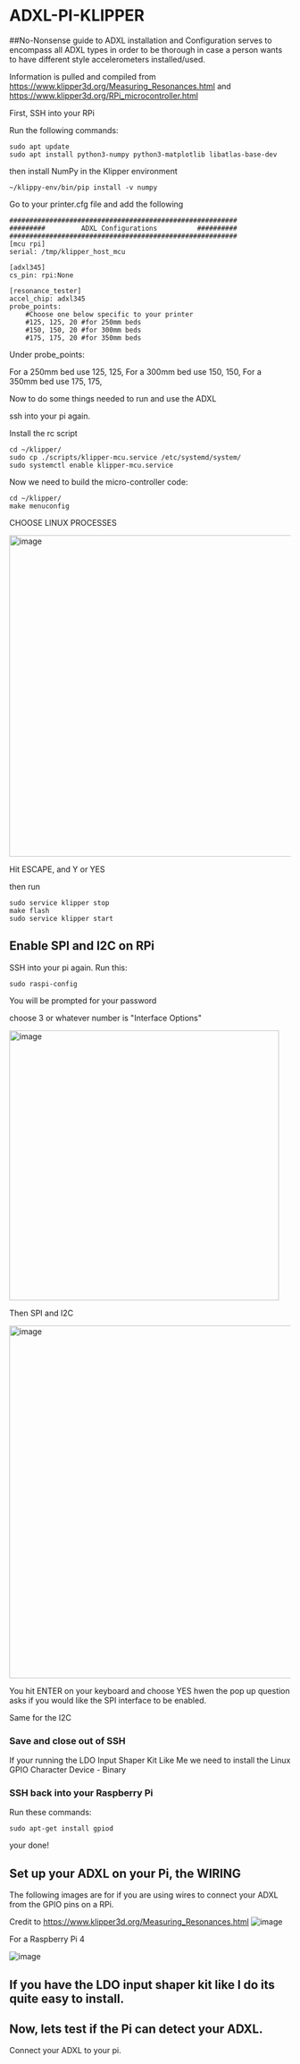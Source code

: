 # ADXL-PI-KLIPPER
##No-Nonsense guide to ADXL installation and Configuration serves to encompass all ADXL types in order to be thorough in case a person wants to have different style accelerometers installed/used.

Information is pulled and compiled from https://www.klipper3d.org/Measuring_Resonances.html and https://www.klipper3d.org/RPi_microcontroller.html

First, SSH into your RPi

Run the following commands:




```
sudo apt update
sudo apt install python3-numpy python3-matplotlib libatlas-base-dev
```

then install NumPy in the Klipper environment

```
~/klippy-env/bin/pip install -v numpy
```

Go to your printer.cfg file and add the following

```
#########################################################
#########         ADXL Configurations          ##########
#########################################################
[mcu rpi]
serial: /tmp/klipper_host_mcu

[adxl345]
cs_pin: rpi:None

[resonance_tester]
accel_chip: adxl345
probe_points:
    #Choose one below specific to your printer
    #125, 125, 20 #for 250mm beds
    #150, 150, 20 #for 300mm beds
    #175, 175, 20 #for 350mm beds
```

Under probe_points:

For a 250mm bed use 125, 125,
For a 300mm bed use 150, 150,
For a 350mm bed use 175, 175,

Now to do some things needed to run and use the ADXL

ssh into your pi again.

Install the rc script

```
cd ~/klipper/
sudo cp ./scripts/klipper-mcu.service /etc/systemd/system/
sudo systemctl enable klipper-mcu.service
```

Now we need to build the micro-controller code:

```
cd ~/klipper/
make menuconfig
```

CHOOSE LINUX PROCESSES

<img width="575" alt="image" src="https://github.com/TheVoronModder/ADXL-PI-KLIPPER/assets/142328467/d3537b66-8e1e-4e1a-a089-6fc46f4d7911">

Hit ESCAPE, and Y or YES

then run

```
sudo service klipper stop
make flash
sudo service klipper start
```
## Enable SPI and I2C on RPi

SSH into your pi again.
Run this:
```
sudo raspi-config
```
You will be prompted for your password

choose 3 or whatever number is "Interface Options"

<img width="483" alt="image" src="https://github.com/TheVoronModder/ADXL-PI-KLIPPER/assets/142328467/8f6b08b7-71a3-4e4b-b3fb-3a67095973c6">

Then SPI and I2C

<img width="631" alt="image" src="https://github.com/TheVoronModder/ADXL-PI-KLIPPER/assets/142328467/50bf2b14-c3a2-44d4-880d-82f004a5227e">


You hit ENTER on your keyboard and choose YES hwen the pop up question asks if you would like the SPI interface to be enabled.

Same for the I2C

### Save and close out of SSH

If your running the LDO Input Shaper Kit Like Me we need to install the Linux GPIO Character Device - Binary

### SSH back into your Raspberry Pi

Run these commands:

```
sudo apt-get install gpiod
```

your done!

## Set up your ADXL on your Pi, the WIRING

The following images are for if you are using wires to connect your ADXL from the GPIO pins on a RPi.

Credit to https://www.klipper3d.org/Measuring_Resonances.html
![image](https://github.com/TheVoronModder/ADXL-PI-KLIPPER/assets/142328467/6325036d-41c4-41cc-8551-d520a706eb9c)

For a Raspberry Pi 4

![image](https://github.com/TheVoronModder/ADXL-PI-KLIPPER/assets/142328467/eeda2fcc-ab3d-414e-a26c-c100fadf5ea5)

## If you have the LDO input shaper kit like I do its quite easy to install. 

## Now, lets test if the Pi can detect your ADXL. 
Connect your ADXL to your pi.















